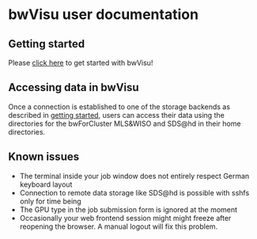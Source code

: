 # bwVisu user documentation


## Getting started
Please [click here](getting-started.md) to get started with bwVisu!

## Accessing data in bwVisu
Once a connection is established to one of the storage backends as described in [getting started](getting-started.md), users can access their data using the directories for the bwForCluster MLS&WISO and SDS@hd in their home directories.

## Known issues

* The terminal inside your job window does not entirely respect German keyboard layout
* Connection to remote data storage like SDS@hd is possible with sshfs only for time being
* The GPU type in the job submission form is ignored at the moment
* Occasionally your web frontend session might might freeze after reopening the browser. A manual logout will fix this problem.
